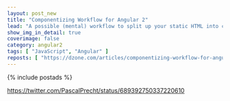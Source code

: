 ```yaml
---
layout: post_new
title: "Componentizing Workflow for Angular 2"
lead: "A possible (mental) workflow to split up your static HTML into components"
show_img_in_detail: true
coverimage: false
category: angular2
tags: [ "JavaScript", "Angular" ]
reposts: [ "https://dzone.com/articles/componentizing-workflow-for-angular-2" ]
---
```


{% include postads %}

https://twitter.com/PascalPrecht/status/689392750337220610